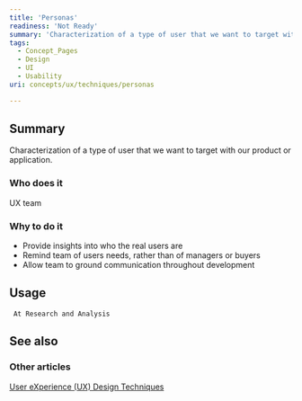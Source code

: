 ```yaml
---
title: 'Personas'
readiness: 'Not Ready'
summary: 'Characterization of a type of user that we want to target with our product or application.'
tags:
  - Concept_Pages
  - Design
  - UI
  - Usability
uri: concepts/ux/techniques/personas

---
```

## Summary

Characterization of a type of user that we want to target with our product or application.

### Who does it

UX team

### Why to do it

-   Provide insights into who the real users are
-   Remind team of users needs, rather than of managers or buyers
-   Allow team to ground communication throughout development

## Usage

     At Research and Analysis

## See also

### Other articles

[User eXperience (UX) Design Techniques](/concepts/ux/techniques)
